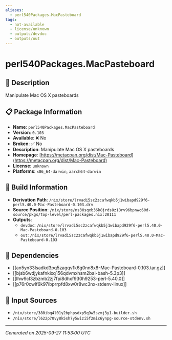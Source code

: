 ```yaml
---
aliases:
  - perl540Packages.MacPasteboard
tags:
  - not-available
  - license/unknown
  - outputs/devdoc
  - outputs/out
---
```


# perl540Packages.MacPasteboard

## 📝 Description

Manipulate Mac OS X pasteboards

## 📋 Package Information

- **Name**: `perl540Packages.MacPasteboard`
- **Version**: `0.103`
- **Available**: ❌ No
- **Broken**: ✅ No
- **Description**: Manipulate Mac OS X pasteboards
- **Homepage**: [https://metacpan.org/dist/Mac-Pasteboard](https://metacpan.org/dist/Mac-Pasteboard)
- **License**: `unknown`
- **Platforms**: `x86_64-darwin`, `aarch64-darwin`

## 🔧 Build Information

- **Derivation Path**: `/nix/store/lrvadi5sc2zcafwqkb5j1wibapd929f6-perl5.40.0-Mac-Pasteboard-0.103.drv`
- **Source Position**: `/nix/store/ns30sqxb36k8jrds8z18rv96bpnwc60d-source/pkgs/top-level/perl-packages.nix:20111`
- **Outputs**:
  - `devdoc`:  `/nix/store/lrvadi5sc2zcafwqkb5j1wibapd929f6-perl5.40.0-Mac-Pasteboard-0.103`
  - `out`:  `/nix/store/lrvadi5sc2zcafwqkb5j1wibapd929f6-perl5.40.0-Mac-Pasteboard-0.103`

## 🔗 Dependencies

- [[an5yn33lsadkd3pq5zagqv1k6g0nn8x8-Mac-Pasteboard-0.103.tar.gz]]
- [[bjsb6wdjykafnkixq156qdvmxhsm2bai-bash-5.3p3]]
- [[lhw9cl3zbzmb2zj7fpi8dhxf930h9253-perl-5.40.0]]
- [[p76r0cwlf6k97ibprrpfd8xw0r8wc3nx-stdenv-linux]]

## 📁 Input Sources

- `/nix/store/380ibq4l01y2bphpsdxp5q9w5szmj3y1-builder.sh`
- `/nix/store/l622p70vy8k5sh7y5wizi5f2mic6ynpg-source-stdenv.sh`

---
*Generated on 2025-09-27 11:53:00 UTC*
